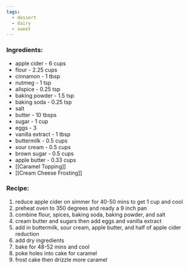 ```yaml
---
tags:
  - dessert
  - dairy
  - sweet
---
```

### Ingredients:
- apple cider - 6 cups
- flour - 2.25 cups
- cinnamon - 1 tbsp
- nutmeg - 1 tsp
- allspice - 0.25 tsp
- baking powder - 1.5 tsp
- baking soda - 0.25 tsp
- salt
- butter - 10 tbsps
- sugar - 1 cup
- eggs - 3
- vanilla extract - 1 tbsp
- buttermilk - 0.5 cups
- sour cream - 0.5 cups
- brown sugar - 0.5 cups
- apple butter - 0.33 cups
- [[Caramel Topping]]
- [[Cream Cheese Frosting]]

### Recipe:
1. reduce apple cider on simmer for 40-50 mins to get 1 cup and cool
2. preheat oven to 350 degrees and ready a 9 inch pan
3. combine flour, spices, baking soda, baking powder, and salt
4. cream butter and sugars then add eggs and vanilla extract
5. add in buttermilk, sour cream, apple butter, and half of apple cider reduction
6. add dry ingredients
7. bake for 48-52 mins and cool
8. poke holes into cake for caramel
9. frost cake then drizzle more caramel